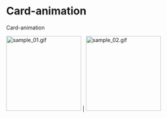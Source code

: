 # Card-animation
Card-animation

<img src="./androidSample.gif" alt="sample_01.gif" width="200px" /> | <img src="./output.mov" alt="sample_02.gif" width="200px" />

